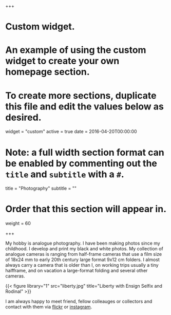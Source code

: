 +++
# Custom widget.
# An example of using the custom widget to create your own homepage section.
# To create more sections, duplicate this file and edit the values below as desired.
widget = "custom"
active = true
date = 2016-04-20T00:00:00

# Note: a full width section format can be enabled by commenting out the `title` and `subtitle` with a `#`.
title = "Photography"
subtitle = ""

# Order that this section will appear in.
weight = 60


+++

My hobby is analogue photography.  I have been making photos since my childhood.  I develop and print my black and white photos. My collection of analogue cameras is ranging from half-frame cameras that use a film size of 18x24 mm to early 20th century large format 9x12 cm folders.  I almost always carry a camera that is older than I, on working trips usually a tiny halfframe, and on vacation a large-format folding and several other cameras.  

{{< figure library="1" src="liberty.jpg" title="Liberty with Ensign Selfix and Rodinal" >}}

I am always happy to meet friend, fellow colleauges or collectors and contact with them via [flickr](https://www.flickr.com/people/antaldaniel/) or [instagram](https://www.instagram.com/antaldaniel/).



    
